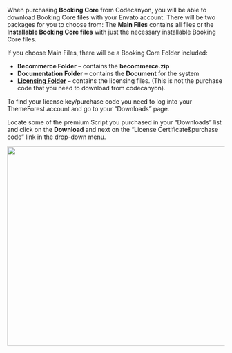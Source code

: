<p>When purchasing <strong>Booking Core</strong> from Codecanyon, you will be able to download Booking Core files with your Envato account. There will be two packages for you to choose from: The <strong>Main Files</strong> contains all files or the <strong>Installable Booking Core files</strong> with just the necessary installable Booking Core files.</p>
<p>If you choose Main Files, there will be a Booking Core Folder included:</p>
<div class="shortcode-list">
<ul>
<li><strong>Becommerce Folder</strong> &ndash; contains the <strong>becommerce.zip</strong></li>
<li><strong>Documentation Folder</strong> &ndash; contains the <strong>Document</strong> for the system</li>
<li><a href="https://help.market.envato.com/hc/en-us/articles/202822600-Where-Is-My-Purchase-Code-"><strong>Licensing Folder</strong></a> &ndash; contains the licensing files. (This is not the purchase code that you need to download from codecanyon).</li>
</ul>
<p>To find your license key/purchase code you need to log into your ThemeForest account and go to your &ldquo;Downloads&rdquo; page.</p>
<p>Locate some of the premium Script you purchased in your &ldquo;Downloads&rdquo; list and click on the <strong>Download</strong> and next on the &ldquo;License Certificate&amp;purchase code&rdquo; link in the drop-down menu.</p>
<img src="/uploads/0000/30/2022/05/23/beupdate.png" alt="" width="688" height="462" /><br />
<p>&nbsp;</p>
</div>